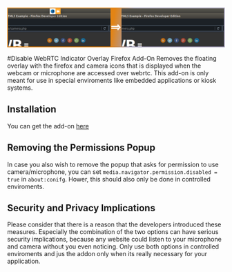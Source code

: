 ![banner](banner.png)

#Disable WebRTC Indicator Overlay Firefox Add-On
Removes the floating overlay with the firefox and camera icons that is displayed when the webcam or microphone are accessed over webrtc. This add-on is only meant for use in special enviroments like embedded applications or kiosk systems.

## Installation
You can get the add-on [here](xpi/disable_webrtc_indicator_overlay-0.1.3-fx+an.xpi)

## Removing the Permissions Popup
In case you also wish to remove the popup that asks for permission to use camera/microphone, you can set `media.navigator.permission.disabled = true` in `about:conifg`. Hower, this should also only be done in controlled enviroments.

## Security and Privacy Implications
Please consider that there is a reason that the developers introduced these measures. Especially the combination of the two options can have serious security implications, because any website could listen to your microphone and camera without you even noticing. Only use both options in controlled enviroments and jus the addon only when its really necessary for your application.

